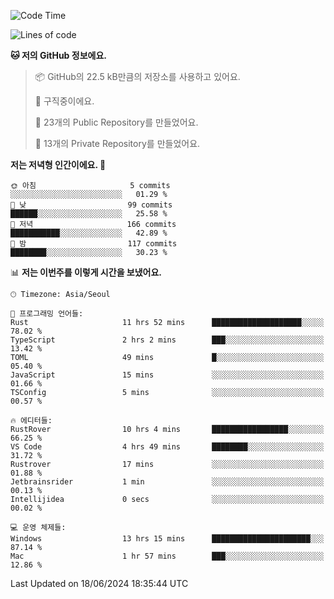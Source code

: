   <!--START_SECTION:waka-->
![Code Time](http://img.shields.io/badge/Code%20Time-661%20hrs%207%20mins-blue)

![Lines of code](https://img.shields.io/badge/%EC%A0%80%EB%8A%94%20%EC%97%AC%ED%83%9C%EA%B9%8C%EC%A7%80%20-348.7%20thousand%20%EC%A4%84%EC%9D%98%20%EC%BD%94%EB%93%9C%EB%A5%BC%20%EC%9E%91%EC%84%B1%ED%96%88%EC%96%B4%EC%9A%94.-blue)

**🐱 저의 GitHub 정보에요.** 

> 📦 GitHub의 22.5 kB만큼의 저장소를 사용하고 있어요. 
 > 
> 💼 구직중이에요.
 > 
> 📜 23개의 Public Repository를 만들었어요. 
 > 
> 🔑 13개의 Private Repository를 만들었어요. 
 > 
**저는 저녁형 인간이에요. 🦉** 

```text
🌞 아침                     5 commits           ░░░░░░░░░░░░░░░░░░░░░░░░░   01.29 % 
🌆 낮　                     99 commits          ██████░░░░░░░░░░░░░░░░░░░   25.58 % 
🌃 저녁                     166 commits         ███████████░░░░░░░░░░░░░░   42.89 % 
🌙 밤　                     117 commits         ████████░░░░░░░░░░░░░░░░░   30.23 % 
```


📊 **저는 이번주를 이렇게 시간을 보냈어요.** 

```text
🕑︎ Timezone: Asia/Seoul

💬 프로그래밍 언어들: 
Rust                     11 hrs 52 mins      ████████████████████░░░░░   78.02 % 
TypeScript               2 hrs 2 mins        ███░░░░░░░░░░░░░░░░░░░░░░   13.42 % 
TOML                     49 mins             █░░░░░░░░░░░░░░░░░░░░░░░░   05.40 % 
JavaScript               15 mins             ░░░░░░░░░░░░░░░░░░░░░░░░░   01.66 % 
TSConfig                 5 mins              ░░░░░░░░░░░░░░░░░░░░░░░░░   00.57 % 

🔥 에디터들: 
RustRover                10 hrs 4 mins       █████████████████░░░░░░░░   66.25 % 
VS Code                  4 hrs 49 mins       ████████░░░░░░░░░░░░░░░░░   31.72 % 
Rustrover                17 mins             ░░░░░░░░░░░░░░░░░░░░░░░░░   01.88 % 
Jetbrainsrider           1 min               ░░░░░░░░░░░░░░░░░░░░░░░░░   00.13 % 
Intellijidea             0 secs              ░░░░░░░░░░░░░░░░░░░░░░░░░   00.02 % 

💻 운영 체제들: 
Windows                  13 hrs 15 mins      ██████████████████████░░░   87.14 % 
Mac                      1 hr 57 mins        ███░░░░░░░░░░░░░░░░░░░░░░   12.86 % 
```


 Last Updated on 18/06/2024 18:35:44 UTC
<!--END_SECTION:waka-->
